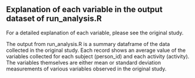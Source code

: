 ## Explanation of each variable in the output dataset of run_analysis.R

For a detailed explanation of each variable, please see the original study.

The output from run_analysis.R is a summary dataframe of the data collected in the original
study. Each record shows an average value of the variables collected for each subject (person_id) 
and each activity (activity). The variables themselves are either mean or standard deviation
measurements of various variables observed in the original study.  
